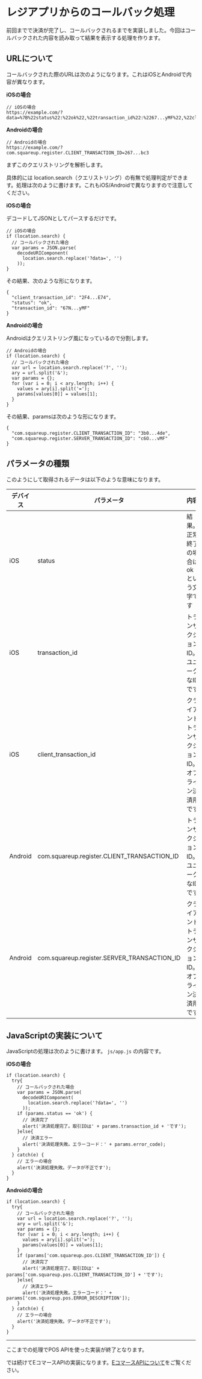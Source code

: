 # レジアプリからのコールバック処理

前回までで決済が完了し、コールバックされるまでを実装しました。今回はコールバックされた内容を読み取って結果を表示する処理を作ります。

## URLについて

コールバックされた際のURLは次のようになります。これはiOSとAndroidで内容が異なります。

**iOSの場合**

```
// iOSの場合
https://example.com/?data=%7B%22status%22:%22ok%22,%22transaction_id%22:%2267...yMF%22,%22client_transaction_id%22:%222F4B...E74%22%7D
```

**Androidの場合**

```
// Androidの場合
https://example.com/?com.squareup.register.CLIENT_TRANSACTION_ID=267...bc3
```

まずこのクエリストリングを解析します。

具体的には location.search（クエリストリング）の有無で処理判定ができます。処理は次のように書けます。これもiOS/Androidで異なりますので注意してください。

**iOSの場合**

デコードしてJSONとしてパースするだけです。

```
// iOSの場合
if (location.search) {
  // コールバックされた場合
  var params = JSON.parse(
    decodeURIComponent(
      location.search.replace('?data=', '')
    ));  
}
```

その結果、次のような形になります。

```
{
  "client_transaction_id": "2F4...E74", 
  "status": "ok", 
  "transaction_id": "67N...yMF"
}
```

**Androidの場合**

Androidはクエリストリング風になっているので分割します。

```
// Androidの場合
if (location.search) {
  // コールバックされた場合
  var url = location.search.replace('?', '');
  ary = url.split('&');
  var params = {};
  for (var i = 0; i < ary.length; i++) {
    values = ary[i].split('=');
    params[values[0]] = values[1];
  }
}
```

その結果、paramsは次のような形になります。

```
{
  "com.squareup.register.CLIENT_TRANSACTION_ID": "3b0...4de", 
  "com.squareup.register.SERVER_TRANSACTION_ID": "c6O...vMF"
}
```

## パラメータの種類

このようにして取得されるデータは以下のような意味になります。

|デバイス|パラメータ|内容|
|--------|--------|--------|
|iOS|status|結果。正常終了の場合はokという文字です|
|iOS|transaction_id|トランザクションID。ユニークなIDです|
|iOS|client_transaction_id|クライアントトランザクションID。オフライン決済用です|
|Android|com.squareup.register.CLIENT_TRANSACTION_ID|トランザクションID。ユニークなIDです|
|Android|com.squareup.register.SERVER_TRANSACTION_ID|クライアントトランザクションID。オフライン決済用です|

## JavaScriptの実装について

JavaScriptの処理は次のように書けます。 `js/app.js` の内容です。

**iOSの場合**

```
if (location.search) {
  try{
    // コールバックされた場合
    var params = JSON.parse(
      decodeURIComponent(
        location.search.replace('?data=', '')
      ));  
    if (params.status == 'ok') {
      // 決済完了
      alert('決済処理完了。取引IDは' + params.transaction_id + 'です');
    }else{
      // 決済エラー
      alert('決済処理失敗。エラーコード：' + params.error_code);
    }
  } catch(e) {
    // エラーの場合
    alert('決済処理失敗。データが不正です');
  }
}
```

**Androidの場合**

```
if (location.search) {
  try{
    // コールバックされた場合
    var url = location.search.replace('?', '');
    ary = url.split('&');
    var params = {};
    for (var i = 0; i < ary.length; i++) {
      values = ary[i].split('=');
      params[values[0]] = values[1];
    }
    if (params['com.squareup.pos.CLIENT_TRANSACTION_ID']) {
      // 決済完了
      alert('決済処理完了。取引IDは' + params['com.squareup.pos.CLIENT_TRANSACTION_ID'] + 'です');
    }else{
      // 決済エラー
      alert('決済処理失敗。エラーコード：' + params['com.squareup.pos.ERROR_DESCRIPTION']);
    }
  } catch(e) {
    // エラーの場合
    alert('決済処理失敗。データが不正です');
  }
}
```

----

ここまでの処理でPOS APIを使った実装が終了となります。

では続けてEコマースAPIの実装になります。[EコマースAPIについて](./3.md)をご覧ください。
